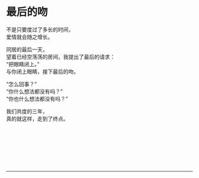 # 最后的吻

不是只要度过了多长的时间，\
爱情就会随之增长。

同居的最后一天，\
望着已经空荡荡的房间，我提出了最后的请求：\
“把眼睛闭上。”\
与你闭上眼睛，接下最后的吻。

“怎么回事？”\
“你什么想法都没有吗？”\
“你也什么想法都没有吗？”

我们共度的三年，\
真的就这样，走到了终点。
<br>
<br>
<br>
<br>
<br>
<br>
<br>
<br>

---
